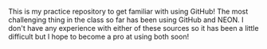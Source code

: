 This is my practice repository to get familiar with using GitHub!
The most challenging thing in the class so far has been using GitHub and NEON.
I don't have any experience with either of these sources so it has been a little difficult but I hope to become a pro at using both soon!
